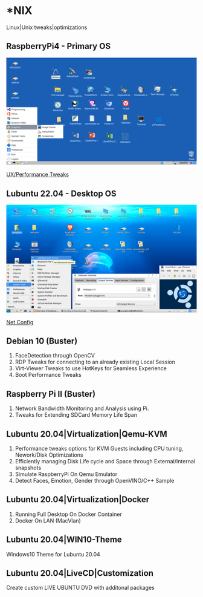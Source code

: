 # *NIX

Linux|Unix tweaks|optimizations

## RaspberryPi4 - Primary OS

![alt RPi4-UX](https://github.com/avarghesein/-NIX/blob/main/Raspberry%20Pi%204/RPi4-UX.png)

[UX/Performance Tweaks](https://github.com/avarghesein/-NIX/tree/main/Raspberry%20Pi%204)

## Lubuntu 22.04 - Desktop OS

![alt UX](https://github.com/avarghesein/-NIX/blob/main/Lubuntu%2022.04/Lubuntu%2022.04-21%20Apr%2022.png)

[Net Config](https://github.com/avarghesein/-NIX/blob/main/Lubuntu%2022.04/Networks.md)

## Debian 10 (Buster)

1. FaceDetection through OpenCV 
2. RDP Tweaks for connecting to an already existing Local Session
3. Virt-Viewer Tweaks to use HotKeys for Seamless Experience
4. Boot Performance Tweaks

## Raspberry Pi II (Buster)

1. Network Bandwidth Monitoring and Analysis using Pi.
2. Tweaks for Extending SDCard Memory Life Span

## Lubuntu 20.04|Virtualization|Qemu-KVM

1. Performance tweaks options for KVM Guests including CPU tuning, Nework/Disk Optimizations
2. Efficiently managing Disk Life cycle and Space through External/Internal snapshots
3. Simulate RaspberryPi On Qemu Emulator
4. Detect Faces, Emotion, Gender through OpenVINO/C++ Sample

## Lubuntu 20.04|Virtualization|Docker

1. Running Full Desktop On Docker Container
2. Docker On LAN (MacVlan)

## Lubuntu 20.04|WIN10-Theme

Windows10 Theme for Lubuntu 20.04 

## Lubuntu 20.04|LiveCD|Customization

Create custom LIVE UBUNTU DVD with additonal packages
